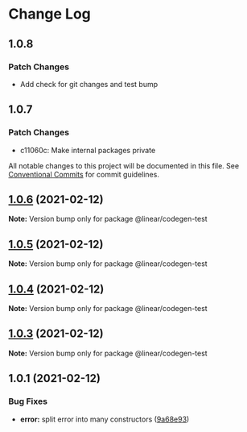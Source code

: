 # Change Log

## 1.0.8

### Patch Changes

- Add check for git changes and test bump

## 1.0.7

### Patch Changes

- c11060c: Make internal packages private

All notable changes to this project will be documented in this file.
See [Conventional Commits](https://conventionalcommits.org) for commit guidelines.

## [1.0.6](https://github.com/linear/linear/compare/@linear/codegen-test@1.0.5...@linear/codegen-test@1.0.6) (2021-02-12)

**Note:** Version bump only for package @linear/codegen-test

## [1.0.5](https://github.com/linear/linear/compare/@linear/codegen-test@1.0.4...@linear/codegen-test@1.0.5) (2021-02-12)

**Note:** Version bump only for package @linear/codegen-test

## [1.0.4](https://github.com/linear/linear/compare/@linear/codegen-test@1.0.3...@linear/codegen-test@1.0.4) (2021-02-12)

**Note:** Version bump only for package @linear/codegen-test

## [1.0.3](https://github.com/linear/linear/compare/@linear/codegen-test@1.0.1...@linear/codegen-test@1.0.3) (2021-02-12)

**Note:** Version bump only for package @linear/codegen-test

## 1.0.1 (2021-02-12)

### Bug Fixes

- **error:** split error into many constructors ([9a68e93](https://github.com/linear/linear/commit/9a68e93aeb8d2a41e91a054ca2648d788fc1583e))
